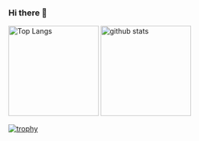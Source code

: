 ### Hi there 👋

<!--
**design000snowlof/design000snowlof** is a ✨ _special_ ✨ repository because its `README.md` (this file) appears on your GitHub profile.

Here are some ideas to get you started:

- 🔭 I’m currently working on ...
- 🌱 I’m currently learning ...
- 👯 I’m looking to collaborate on ...
- 🤔 I’m looking for help with ...
- 💬 Ask me about ...
- 📫 How to reach me: ...
- 😄 Pronouns: ...
- ⚡ Fun fact: ...
-->

<p align="left"> 
  <img alt="Top Langs" height="180px" src="https://github-readme-stats.vercel.app/api/top-langs/?username=design000snowlof&layout=compact&theme=cobalt" />
  <img alt="github stats" height="180px" src="https://github-readme-stats.vercel.app/api?username=design000snowlof&theme=cobalt&show_icons=true" />
</p>

[![trophy](https://github-profile-trophy.vercel.app/?username=design000snowlof&theme=dark&column=7
)](https://github.com/ryo-ma/github-profile-trophy)

